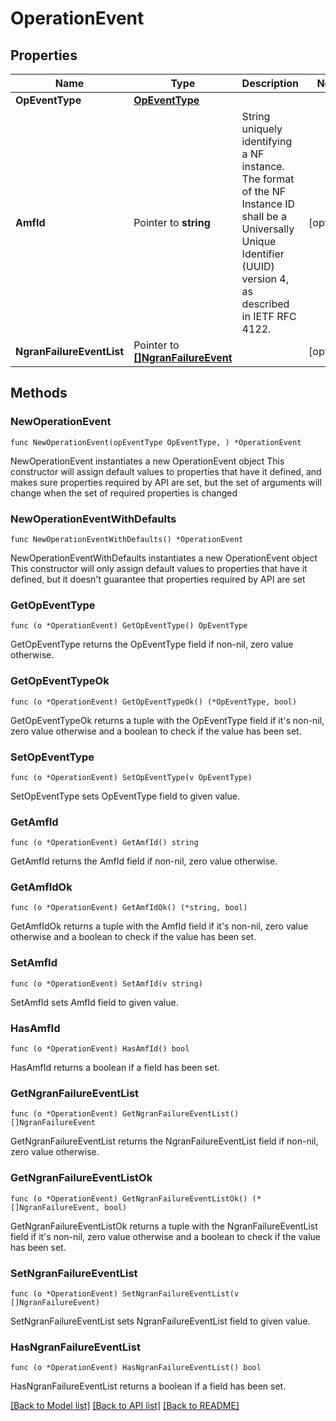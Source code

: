 # OperationEvent

## Properties

Name | Type | Description | Notes
------------ | ------------- | ------------- | -------------
**OpEventType** | [**OpEventType**](OpEventType.md) |  | 
**AmfId** | Pointer to **string** | String uniquely identifying a NF instance. The format of the NF Instance ID shall be a  Universally Unique Identifier (UUID) version 4, as described in IETF RFC 4122.   | [optional] 
**NgranFailureEventList** | Pointer to [**[]NgranFailureEvent**](NgranFailureEvent.md) |  | [optional] 

## Methods

### NewOperationEvent

`func NewOperationEvent(opEventType OpEventType, ) *OperationEvent`

NewOperationEvent instantiates a new OperationEvent object
This constructor will assign default values to properties that have it defined,
and makes sure properties required by API are set, but the set of arguments
will change when the set of required properties is changed

### NewOperationEventWithDefaults

`func NewOperationEventWithDefaults() *OperationEvent`

NewOperationEventWithDefaults instantiates a new OperationEvent object
This constructor will only assign default values to properties that have it defined,
but it doesn't guarantee that properties required by API are set

### GetOpEventType

`func (o *OperationEvent) GetOpEventType() OpEventType`

GetOpEventType returns the OpEventType field if non-nil, zero value otherwise.

### GetOpEventTypeOk

`func (o *OperationEvent) GetOpEventTypeOk() (*OpEventType, bool)`

GetOpEventTypeOk returns a tuple with the OpEventType field if it's non-nil, zero value otherwise
and a boolean to check if the value has been set.

### SetOpEventType

`func (o *OperationEvent) SetOpEventType(v OpEventType)`

SetOpEventType sets OpEventType field to given value.


### GetAmfId

`func (o *OperationEvent) GetAmfId() string`

GetAmfId returns the AmfId field if non-nil, zero value otherwise.

### GetAmfIdOk

`func (o *OperationEvent) GetAmfIdOk() (*string, bool)`

GetAmfIdOk returns a tuple with the AmfId field if it's non-nil, zero value otherwise
and a boolean to check if the value has been set.

### SetAmfId

`func (o *OperationEvent) SetAmfId(v string)`

SetAmfId sets AmfId field to given value.

### HasAmfId

`func (o *OperationEvent) HasAmfId() bool`

HasAmfId returns a boolean if a field has been set.

### GetNgranFailureEventList

`func (o *OperationEvent) GetNgranFailureEventList() []NgranFailureEvent`

GetNgranFailureEventList returns the NgranFailureEventList field if non-nil, zero value otherwise.

### GetNgranFailureEventListOk

`func (o *OperationEvent) GetNgranFailureEventListOk() (*[]NgranFailureEvent, bool)`

GetNgranFailureEventListOk returns a tuple with the NgranFailureEventList field if it's non-nil, zero value otherwise
and a boolean to check if the value has been set.

### SetNgranFailureEventList

`func (o *OperationEvent) SetNgranFailureEventList(v []NgranFailureEvent)`

SetNgranFailureEventList sets NgranFailureEventList field to given value.

### HasNgranFailureEventList

`func (o *OperationEvent) HasNgranFailureEventList() bool`

HasNgranFailureEventList returns a boolean if a field has been set.


[[Back to Model list]](../README.md#documentation-for-models) [[Back to API list]](../README.md#documentation-for-api-endpoints) [[Back to README]](../README.md)


